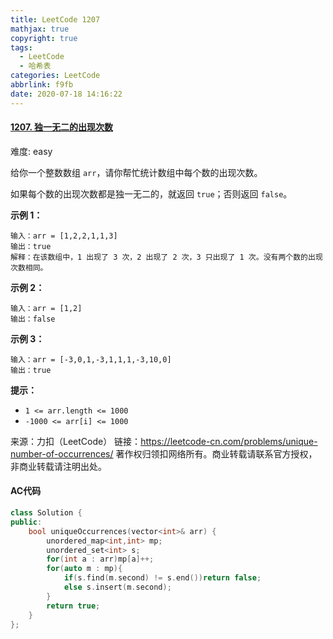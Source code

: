 ```yaml
---
title: LeetCode 1207
mathjax: true
copyright: true
tags:
  - LeetCode
  - 哈希表
categories: LeetCode
abbrlink: f9fb
date: 2020-07-18 14:16:22
---
```


#### [1207. 独一无二的出现次数](https://leetcode-cn.com/problems/unique-number-of-occurrences/)

难度: easy

给你一个整数数组 `arr`，请你帮忙统计数组中每个数的出现次数。

如果每个数的出现次数都是独一无二的，就返回 `true`；否则返回 `false`。

**示例 1：**

```
输入：arr = [1,2,2,1,1,3]
输出：true
解释：在该数组中，1 出现了 3 次，2 出现了 2 次，3 只出现了 1 次。没有两个数的出现次数相同。
```

**示例 2：**

```
输入：arr = [1,2]
输出：false
```

**示例 3：**

```
输入：arr = [-3,0,1,-3,1,1,1,-3,10,0]
输出：true
```

**提示：**

- `1 <= arr.length <= 1000`
- `-1000 <= arr[i] <= 1000`

<!--more-->

来源：力扣（LeetCode）
链接：https://leetcode-cn.com/problems/unique-number-of-occurrences/
著作权归领扣网络所有。商业转载请联系官方授权，非商业转载请注明出处。

#### AC代码

```c++
class Solution {
public:
    bool uniqueOccurrences(vector<int>& arr) {
        unordered_map<int,int> mp;
        unordered_set<int> s;
        for(int a : arr)mp[a]++;
        for(auto m : mp){
            if(s.find(m.second) != s.end())return false;
            else s.insert(m.second);
        }
        return true;
    }
};
```

